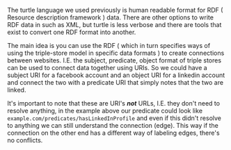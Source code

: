 The turtle language we used previously is human readable format for RDF ( Resource description framework ) data. There are other options to write RDF data in such as XML, but turtle is less verbose and there are tools that exist to convert one RDF format into another. 

The main idea is you can use the RDF ( which in turn specifies ways of using the triple-store model in specific data formats ) to create connections between websites. I.E. the subject, predicate, object format of triple stores can be used to connect data together using URIs. So we could have a subject URI for a facebook account and an object URI for a linkedin account and connect the two with a predicate URI that simply notes that the two are linked.

It's important to note that these are URI's ***not*** URLs, I.E. they don't need to resolve anything, in the example above our predicate could look like `example.com/predicates/hasLinkedInProfile` and even if this didn't resolve to anything we can still understand the connection (edge). This way if the connection on the other end has a different way of labeling edges, there's no conflicts.